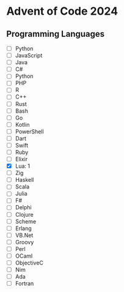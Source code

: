 # Advent of Code 2024

## Programming Languages
- [ ] Python
- [ ] JavaScript
- [ ] Java
- [ ] C#
- [ ] Python
- [ ] PHP
- [ ] R
- [ ] C++
- [ ] Rust
- [ ] Bash
- [ ] Go
- [ ] Kotlin
- [ ] PowerShell
- [ ] Dart
- [ ] Swift
- [ ] Ruby
- [ ] Elixir
- [x] Lua: 1
- [ ] Zig
- [ ] Haskell
- [ ] Scala
- [ ] Julia
- [ ] F#
- [ ] Delphi
- [ ] Clojure
- [ ] Scheme
- [ ] Erlang
- [ ] VB.Net
- [ ] Groovy
- [ ] Perl
- [ ] OCaml
- [ ] ObjectiveC
- [ ] Nim
- [ ] Ada
- [ ] Fortran
